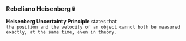 ### Rebeliano Heisenberg :skull:

**Heisenberg Uncertainty Principle** states that <br>
```the position and the velocity of an object cannot both be measured exactly, at the same time, even in theory.```
<!--
**rebeliano/rebeliano** is a ✨ _special_ ✨ repository because its `README.md` (this file) appears on your GitHub profile.

Here are some ideas to get you started:

- 🔭 I’m currently working on ...
- 🌱 I’m currently learning ...
- 👯 I’m looking to collaborate on ...
- 🤔 I’m looking for help with ...
- 💬 Ask me about ...
- 📫 How to reach me: ...
- 😄 Pronouns: ...
- ⚡ Fun fact: ...
-->
